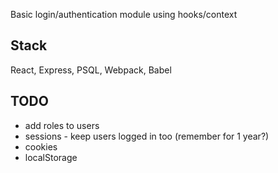 Basic login/authentication module using hooks/context

## Stack
React, Express, PSQL, Webpack, Babel


## TODO
- add roles to users
- sessions - keep users logged in too (remember for 1 year?)
- cookies
- localStorage